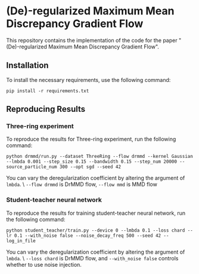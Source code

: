 # (De)-regularized Maximum Mean Discrepancy Gradient Flow

This repository contains the implementation of the code for the paper "(De)-regularized Maximum Mean Discrepancy Gradient Flow". 
## Installation

To install the necessary requirements, use the following command:

`pip install -r requirements.txt`

## Reproducing Results

### Three-ring experiment

To reproduce the results for Three-ring experiment, run the following command:

`python drmmd/run.py --dataset ThreeRing --flow drmmd --kernel Gaussian --lmbda 0.001 --step_size 0.15 --bandwidth 0.15 --step_num 20000 --source_particle_num 300 --opt sgd --seed 42`

You can vary the deregularization coefficient by altering the argument of `lmbda`. \\
`--flow drmmd` is DrMMD flow, `--flow mmd` is MMD flow

### Student-teacher neural network

To reproduce the results for training student-teacher neural network, run the following command:

`python student_teacher/train.py --device 0 --lmbda 0.1 --loss chard --lr 0.1 --with_noise false --noise_decay_freq 500 --seed 42 --log_in_file`

You can vary the deregularization coefficient by altering the argument of `lmbda`. \\
`--loss chard` is DrMMD flow, and `--with_noise false` controls whether to use noise injection.